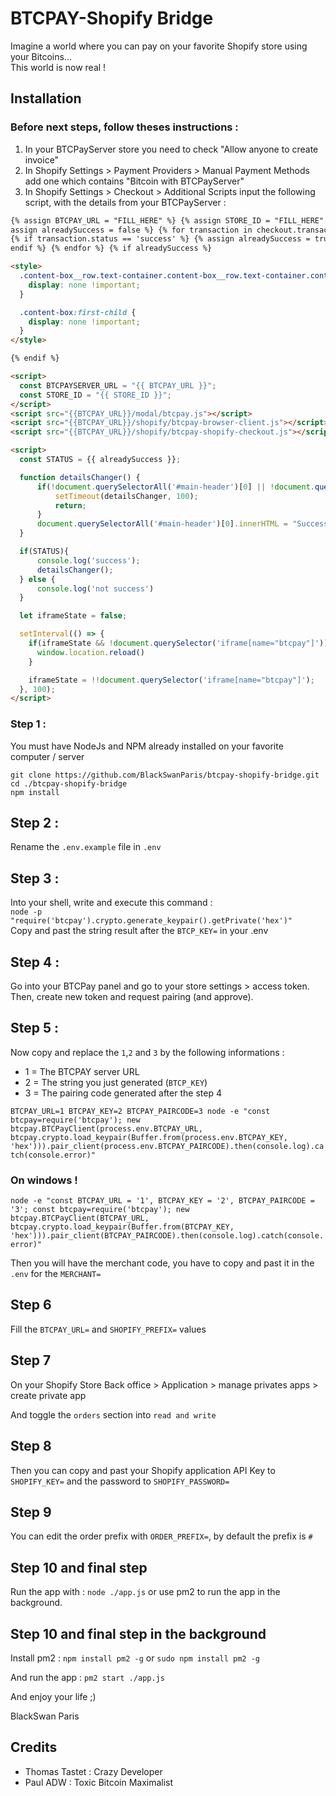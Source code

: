 # BTCPAY-Shopify Bridge

Imagine a world where you can pay on your favorite Shopify store using your Bitcoins...  
This world is now real !

## Installation

### Before next steps, follow theses instructions :

1. In your BTCPayServer store you need to check "Allow anyone to create invoice"
2. In Shopify Settings > Payment Providers > Manual Payment Methods add one which contains "Bitcoin with BTCPayServer"
3. In Shopify Settings > Checkout > Additional Scripts input the following script, with the details from your BTCPayServer :

```html
{% assign BTCPAY_URL = "FILL_HERE" %} {% assign STORE_ID = "FILL_HERE" %} {%
assign alreadySuccess = false %} {% for transaction in checkout.transactions %}
{% if transaction.status == 'success' %} {% assign alreadySuccess = true %} {%
endif %} {% endfor %} {% if alreadySuccess %}

<style>
  .content-box__row.text-container.content-box__row.text-container.content-box__row.text-container {
    display: none !important;
  }

  .content-box:first-child {
    display: none !important;
  }
</style>

{% endif %}

<script>
  const BTCPAYSERVER_URL = "{{ BTCPAY_URL }}";
  const STORE_ID = "{{ STORE_ID }}";
</script>
<script src="{{BTCPAY_URL}}/modal/btcpay.js"></script>
<script src="{{BTCPAY_URL}}/shopify/btcpay-browser-client.js"></script>
<script src="{{BTCPAY_URL}}/shopify/btcpay-shopify-checkout.js"></script>

<script>
  const STATUS = {{ alreadySuccess }};

  function detailsChanger() {
      if(!document.querySelectorAll('#main-header')[0] || !document.querySelector('.content-box__row.text-container')) {
          setTimeout(detailsChanger, 100);
          return;
      }
      document.querySelectorAll('#main-header')[0].innerHTML = "Success !";
  }

  if(STATUS){
      console.log('success');
      detailsChanger();
  } else {
      console.log('not success')
  }

  let iframeState = false;

  setInterval(() => {
    if(iframeState && !document.querySelector('iframe[name="btcpay"]')) {
      window.location.reload()
    }

    iframeState = !!document.querySelector('iframe[name="btcpay"]');
  }, 100);
</script>
```

### Step 1 :

You must have NodeJs and NPM already installed on your favorite computer / server

`git clone https://github.com/BlackSwanParis/btcpay-shopify-bridge.git`  
`cd ./btcpay-shopify-bridge`  
`npm install`

## Step 2 :

Rename the `.env.example` file in `.env`

## Step 3 :

Into your shell, write and execute this command :  
`node -p "require('btcpay').crypto.generate_keypair().getPrivate('hex')"`  
Copy and past the string result after the `BTCP_KEY=` in your .env

## Step 4 :

Go into your BTCPay panel and go to your store settings > access token.  
Then, create new token and request pairing (and approve).

## Step 5 :

Now copy and replace the `1`,`2` and `3` by the following informations :

- 1 = The BTCPAY server URL
- 2 = The string you just generated (`BTCP_KEY`)
- 3 = The pairing code generated after the step 4

`BTCPAY_URL=1 BTCPAY_KEY=2 BTCPAY_PAIRCODE=3 node -e "const btcpay=require('btcpay'); new btcpay.BTCPayClient(process.env.BTCPAY_URL, btcpay.crypto.load_keypair(Buffer.from(process.env.BTCPAY_KEY, 'hex'))).pair_client(process.env.BTCPAY_PAIRCODE).then(console.log).catch(console.error)"`

### On windows !

`node -e "const BTCPAY_URL = '1', BTCPAY_KEY = '2', BTCPAY_PAIRCODE = '3'; const btcpay=require('btcpay'); new btcpay.BTCPayClient(BTCPAY_URL, btcpay.crypto.load_keypair(Buffer.from(BTCPAY_KEY, 'hex'))).pair_client(BTCPAY_PAIRCODE).then(console.log).catch(console.error)"`

Then you will have the merchant code, you have to copy and past it in the `.env` for the `MERCHANT=`

## Step 6

Fill the `BTCPAY_URL=` and `SHOPIFY_PREFIX=` values

## Step 7

On your Shopify Store Back office > Application > manage privates apps > create private app

And toggle the `orders` section into `read and write`

## Step 8

Then you can copy and past your Shopify application API Key to `SHOPIFY_KEY=` and the password to `SHOPIFY_PASSWORD=`

## Step 9

You can edit the order prefix with `ORDER_PREFIX=`, by default the prefix is `#`

## Step 10 and final step

Run the app with : `node ./app.js` or use pm2 to run the app in the background.

## Step 10 and final step in the background

Install pm2 :
`npm install pm2 -g` or `sudo npm install pm2 -g`

And run the app :
`pm2 start ./app.js`

And enjoy your life ;)

BlackSwan Paris

## Credits

- Thomas Tastet : Crazy Developer
- Paul ADW : Toxic Bitcoin Maximalist
